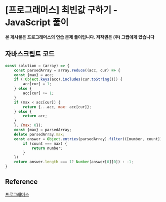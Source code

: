 # [프로그래머스] 최빈값 구하기 - JavaScript 풀이

**본 게시물은 프로그래머스의 연습 문제 풀이입니다. 저작권은 (주) 그랩에게 있습니다**

## 자바스크립트 코드

```JavaScript
const solution = (array) => {
    const parsedArray = array.reduce((acc, cur) => {
    const {max} = acc;
    if (!Object.keys(acc).includes(cur.toString())) {
        acc[cur] = 1;
    } else {
        acc[cur] += 1;
    }
    if (max < acc[cur]) {
        return {...acc, max: acc[cur]};
    } else {
        return acc;
    }
    }, {max: 0});
    const {max} = parsedArray;
    delete parsedArray.max;
    const answer = Object.entries(parsedArray).filter(([number, count]) => {
        if (count === max) {
            return number;
        }
    })
    return answer.length === 1? Number(answer[0][0]) : -1;
}
```



## Reference

[프로그래머스](https://programmers.co.kr)

